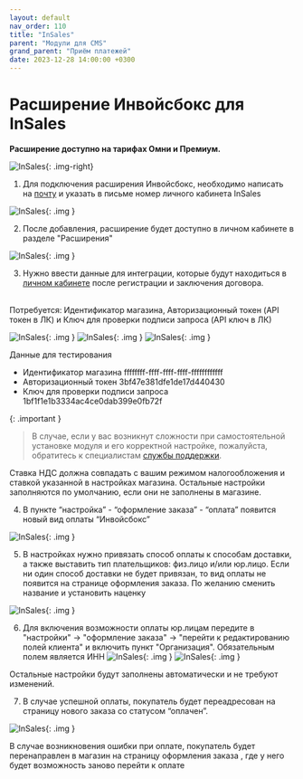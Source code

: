 ```yaml
---
layout: default
nav_order: 110
title: "InSales"
parent: "Модули для CMS"
grand_parent: "Приём платежей"
date: 2023-12-28 14:00:00 +0300
---
```



# Расширение Инвойсбокс для InSales

**Расширение доступно на тарифах Омни и Премиум.**

![InSales](/assets/images/cms/insales.png){: .img-right}

1. Для подключения расширения Инвойсбокс, необходимо написать на [почту](mailto:c-support@invbox.ru) и указать в письме номер личного кабинета InSales

![InSales](/assets/images/cms/insales/1.jpg){: .img }

2. После добавления, расширение будет доступно в личном кабинете в разделе "Расширения" 

![InSales](/assets/images/cms/insales/2.jpg){: .img }

3. Нужно ввести данные для интеграции, которые будут находиться в [личном кабинете](http://business.invoicebox.ru) после регистрации и заключения договора.
<br>
Потребуется: Идентификатор магазина, Авторизационный токен (API токен в ЛК) и Ключ для проверки подписи запроса (API ключ в ЛК)

![InSales](/assets/images/cms/insales/3.jpg){: .img }
![InSales](/assets/images/cms/insales/4.jpg){: .img }
![InSales](/assets/images/cms/insales/5.jpg){: .img }

Данные для тестирования

- Идентификатор магазина ffffffff-ffff-ffff-ffff-ffffffffffff
- Авторизационный токен 3bf47e381dfe1de17d440430
- Ключ для проверки подписи запроса 1bf1f1e1b3334ac4ce0dab399e0fb72f

{: .important }
> В случае, если у вас возникнут сложности при самостоятельной установке модуля и его корректной настройке,
пожалуйста, обратитесь к специалистам [службы поддержки](https://www.invoicebox.ru/ru/contacts/feedback.html).

Ставка НДС должна совпадать с вашим режимом налогообложения и ставкой указанной в настройках магазина. 
Остальные настройки заполняются по умолчанию, если они не заполнены в магазине.


4. В пункте “настройка” - “оформление заказа” - “оплата” появится новый вид оплаты “Инвойсбокс”

![InSales](/assets/images/cms/insales/6.jpg){: .img }

5. В настройках нужно привязать способ оплаты к способам доставки, а также выставить тип плательщиков: физ.лицо и/или юр.лицо. Если ни один способ доставки не будет привязан, то вид оплаты не появится на странице оформления заказа. По желанию сменить название и установить наценку  

![InSales](/assets/images/cms/insales/7.jpg){: .img }

6. Для включения возможности оплаты юр.лицам передите в "настройки" -> "оформление заказа" -> "перейти к редактированию полей клиента" и включить пункт "Организация". Обязательным полем является ИНН
![InSales](/assets/images/cms/insales/102.jpg){: .img }
![InSales](/assets/images/cms/insales/8.jpg){: .img }



Остальные настройки будут заполнены автоматически и не требуют изменений.

7. В случае успешной оплаты, покупатель будет переадресован на страницу нового заказа со статусом “оплачен”.

![InSales](/assets/images/cms/insales/10.jpg){: .img }

В случае возникновения ошибки при оплате, покупатель будет перенаправлен в магазин на страницу оформления заказа , где у него будет возможность заново перейти к оплате

